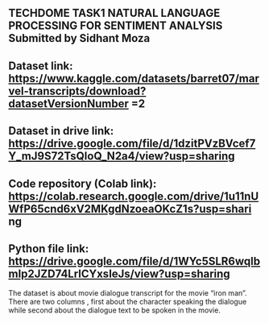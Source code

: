 TECHDOME TASK1
NATURAL LANGUAGE PROCESSING FOR
SENTIMENT ANALYSIS
Submitted by Sidhant Moza
--------------------------------------------------------
Dataset link:
https://www.kaggle.com/datasets/barret07/marvel-transcripts/download?datasetVersionNumber
=2
--------------------------------------------------------
Dataset in drive link:
https://drive.google.com/file/d/1dzitPVzBVcef7Y_mJ9S72TsQloQ_N2a4/view?usp=sharing
-------------------------------------------------------
Code repository (Colab link):
https://colab.research.google.com/drive/1u11nUWfP65cnd6xV2MKgdNzoeaOKcZ1s?usp=shari
ng
------------------------------------------------------
Python file link:
https://drive.google.com/file/d/1WYc5SLR6wqlbmIp2JZD74LrlCYxsIeJs/view?usp=sharing
------------------------------------------------------
The dataset is about movie dialogue transcript for the movie “iron man”.
There are two columns , first about the character speaking the dialogue while second about the
dialogue text to be spoken in the movie.

